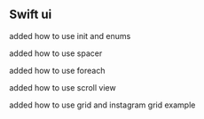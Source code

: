 ## Swift ui 

added how to use init and enums 


added how to use spacer


added how to use foreach


added how to use scroll view


added how to use grid and instagram grid example 
